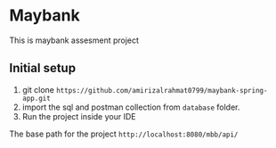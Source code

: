 # Maybank
This is maybank assesment project

## Initial setup

1. git clone `https://github.com/amirizalrahmat0799/maybank-spring-app.git`
2. import the sql and postman collection from `database` folder.
3. Run the project inside your IDE

The base path for the project `http://localhost:8080/mbb/api/`

